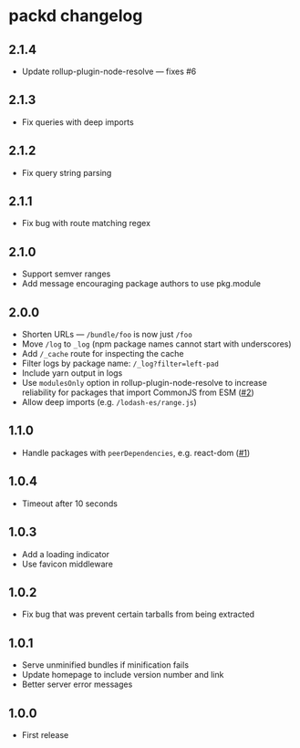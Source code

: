 # packd changelog

## 2.1.4

* Update rollup-plugin-node-resolve — fixes #6

## 2.1.3

* Fix queries with deep imports

## 2.1.2

* Fix query string parsing

## 2.1.1

* Fix bug with route matching regex

## 2.1.0

* Support semver ranges
* Add message encouraging package authors to use pkg.module

## 2.0.0

* Shorten URLs — `/bundle/foo` is now just `/foo`
* Move `/log` to `_log` (npm package names cannot start with underscores)
* Add `/_cache` route for inspecting the cache
* Filter logs by package name: `/_log?filter=left-pad`
* Include yarn output in logs
* Use `modulesOnly` option in rollup-plugin-node-resolve to increase reliability for packages that import CommonJS from ESM ([#2](https://github.com/Rich-Harris/packd/issues/2))
* Allow deep imports (e.g. `/lodash-es/range.js`)

## 1.1.0

* Handle packages with `peerDependencies`, e.g. react-dom ([#1](https://github.com/Rich-Harris/packd/issues/1))

## 1.0.4

* Timeout after 10 seconds

## 1.0.3

* Add a loading indicator
* Use favicon middleware

## 1.0.2

* Fix bug that was prevent certain tarballs from being extracted

## 1.0.1

* Serve unminified bundles if minification fails
* Update homepage to include version number and link
* Better server error messages

## 1.0.0

* First release